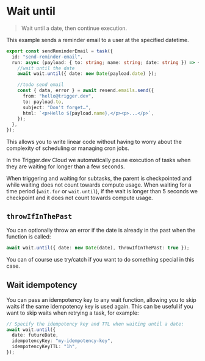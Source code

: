 # Wait until

> Wait until a date, then continue execution.

This example sends a reminder email to a user at the specified datetime.

```ts /trigger/reminder-email.ts
export const sendReminderEmail = task({
  id: "send-reminder-email",
  run: async (payload: { to: string; name: string; date: string }) => {
    //wait until the date
    await wait.until({ date: new Date(payload.date) });

    //todo send email
    const { data, error } = await resend.emails.send({
      from: "hello@trigger.dev",
      to: payload.to,
      subject: "Don't forget…",
      html: `<p>Hello ${payload.name},</p><p>...</p>`,
    });
  },
});
```

This allows you to write linear code without having to worry about the complexity of scheduling or managing cron jobs.

In the Trigger.dev Cloud we automatically pause execution of tasks when they are waiting for
longer than a few seconds.

When triggering and waiting for subtasks, the parent is checkpointed and while waiting does not count towards compute usage. When waiting for a time period (`wait.for` or `wait.until`), if the wait is longer than 5 seconds we checkpoint and it does not count towards compute usage.

## `throwIfInThePast`

You can optionally throw an error if the date is already in the past when the function is called:

```ts
await wait.until({ date: new Date(date), throwIfInThePast: true });
```

You can of course use try/catch if you want to do something special in this case.

## Wait idempotency

You can pass an idempotency key to any wait function, allowing you to skip waits if the same idempotency key is used again. This can be useful if you want to skip waits when retrying a task, for example:

```ts
// Specify the idempotency key and TTL when waiting until a date:
await wait.until({
  date: futureDate,
  idempotencyKey: "my-idempotency-key",
  idempotencyKeyTTL: "1h",
});
```
